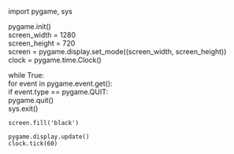 import pygame, sys  
  
pygame.init()  
screen_width = 1280  
screen_height = 720  
screen = pygame.display.set_mode((screen_width, screen_height))  
clock = pygame.time.Clock()  
  
while True:  
    for event in pygame.event.get():  
        if event.type == pygame.QUIT:  
            pygame.quit()  
            sys.exit()  
  
    screen.fill('black')  
  
    pygame.display.update()  
    clock.tick(60)